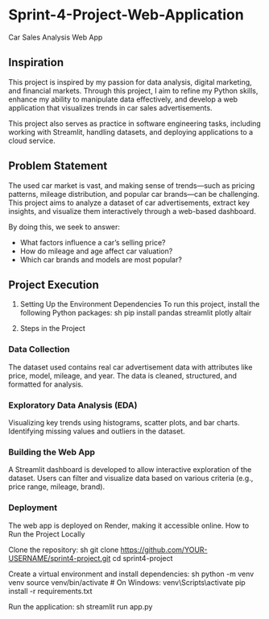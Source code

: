 # Sprint-4-Project-Web-Application
Car Sales Analysis Web App
## Inspiration
This project is inspired by my passion for data analysis, digital marketing, and financial markets. Through this project, I aim to refine my Python skills, enhance my ability to manipulate data effectively, and develop a web application that visualizes trends in car sales advertisements.

This project also serves as practice in software engineering tasks, including working with Streamlit, handling datasets, and deploying applications to a cloud service.

## Problem Statement
The used car market is vast, and making sense of trends—such as pricing patterns, mileage distribution, and popular car brands—can be challenging. This project aims to analyze a dataset of car advertisements, extract key insights, and visualize them interactively through a web-based dashboard.

By doing this, we seek to answer:

* What factors influence a car’s selling price?
* How do mileage and age affect car valuation?
* Which car brands and models are most popular?

## Project Execution
1. Setting Up the Environment
Dependencies
To run this project, install the following Python packages:
sh
pip install pandas streamlit plotly altair

2. Steps in the Project
### Data Collection
The dataset used contains real car advertisement data with attributes like price, model, mileage, and year.
The data is cleaned, structured, and formatted for analysis.

### Exploratory Data Analysis (EDA)
Visualizing key trends using histograms, scatter plots, and bar charts.
Identifying missing values and outliers in the dataset.

### Building the Web App
A Streamlit dashboard is developed to allow interactive exploration of the dataset.
Users can filter and visualize data based on various criteria (e.g., price range, mileage, brand).

### Deployment
The web app is deployed on Render, making it accessible online.
How to Run the Project Locally

Clone the repository:
sh
git clone https://github.com/YOUR-USERNAME/sprint4-project.git
cd sprint4-project

Create a virtual environment and install dependencies:
sh
python -m venv venv
source venv/bin/activate  # On Windows: venv\Scripts\activate
pip install -r requirements.txt

Run the application:
sh
streamlit run app.py
